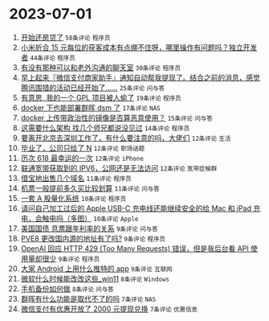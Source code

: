 # 2023-07-01

1. [开始还房贷了](https://www.v2ex.com/t/953219) `58条评论` `程序员`
1. [小米折合 15 元每位的获客成本有点绷不住呀，哪里操作有问题吗？独立开发者](https://www.v2ex.com/t/953182) `44条评论` `程序员`
1. [有没有那种可以和老外沟通的聊天室](https://www.v2ex.com/t/953208) `30条评论` `程序员`
1. [早上起来『微信支付商家助手』通知自动帮我提现了。结合之前的消息，感觉腾讯围猎的活动已经开始了……](https://www.v2ex.com/t/953190) `25条评论` `问与答`
1. [有意思, 我的一个 GPL 项目被人偷了](https://www.v2ex.com/t/953237) `19条评论` `程序员`
1. [docker 下也能部署群晖 dsm 了](https://www.v2ex.com/t/953215) `17条评论` `NAS`
1. [docker 上传带政治性的镜像是否算恶意使用？](https://www.v2ex.com/t/953284) `15条评论` `问与答`
1. [这需要什么架构 找几个师兄都说没见过](https://www.v2ex.com/t/953239) `14条评论` `程序员`
1. [要离开北京去深圳工作了，有什么要注意的吗，大佬们](https://www.v2ex.com/t/953258) `12条评论` `生活`
1. [毕业了，公司只给了 N](https://www.v2ex.com/t/953225) `12条评论` `职场话题`
1. [历次 618 最幸运的一次](https://www.v2ex.com/t/953197) `12条评论` `iPhone`
1. [联通宽带获取到的 IPV6，公网还是无法访问](https://www.v2ex.com/t/953183) `12条评论` `宽带症候群`
1. [借宝地出售几个域名](https://www.v2ex.com/t/953268) `11条评论` `程序员`
1. [机票一般提前多久买比较划算](https://www.v2ex.com/t/953196) `11条评论` `问与答`
1. [一套 A 股量化系统](https://www.v2ex.com/t/953256) `10条评论` `程序员`
1. [请问自己加工过后的 Apple USB-C 充电线还能继续安全的给 Mac 和 iPad 充电，会触电吗（多图）](https://www.v2ex.com/t/953184) `10条评论` `Apple`
1. [美国国债 息票跟年利率的关系](https://www.v2ex.com/t/953233) `9条评论` `问与答`
1. [PVE8 更改国内源的地址有了吗?](https://www.v2ex.com/t/953229) `9条评论` `程序员`
1. [OpenAI 回应 HTTP 429 (Too Many Requests) 错误，但是我后台看 API 使用量却很少](https://www.v2ex.com/t/953217) `9条评论` `程序员`
1. [大家 Android 上用什么推特的 app](https://www.v2ex.com/t/953179) `9条评论` `互联网`
1. [微软什么时候能改改这些_win11](https://www.v2ex.com/t/953266) `8条评论` `Windows`
1. [手机备份如何做](https://www.v2ex.com/t/953255) `8条评论` `问与答`
1. [群晖有什么功能是取代不了的吗](https://www.v2ex.com/t/953277) `7条评论` `NAS`
1. [微信支付有优惠开放了 2000 元提现兑换](https://www.v2ex.com/t/953249) `7条评论` `优惠信息`
